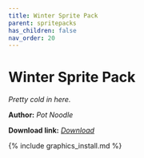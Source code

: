 ```yaml
---
title: Winter Sprite Pack
parent: spritepacks
has_children: false
nav_order: 20
---
```


# Winter Sprite Pack
*Pretty cold in here.*

**Author:** *Pot Noodle*

**Download link:** *[Download](https://drive.google.com/file/d/16xzGbop3ojkjXVshLUdpOGvotzuappu0/view?usp=sharing)*

{% include graphics_install.md %}
